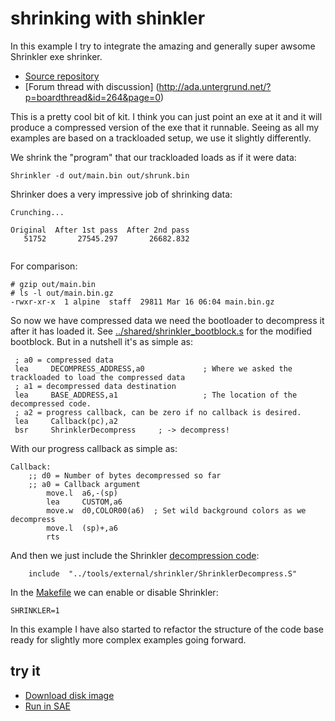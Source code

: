 shrinking with shinkler
=======================

In this example I try to integrate the amazing and generally super awsome Shrinkler exe shrinker.

   * [Source repository](https://bitbucket.org/askeksa/shrinkler)
   * [Forum thread with discussion] (http://ada.untergrund.net/?p=boardthread&id=264&page=0)

This is a pretty cool bit of kit.  I think you can just point an exe at it and it will produce a compressed version of the exe that it runnable. Seeing as all my examples are based on a trackloaded setup, we use it slightly differently.

We shrink the "program" that our trackloaded loads as if it were data:

   ```
   Shrinkler -d out/main.bin out/shrunk.bin
```

Shrinker does a very impressive job of shrinking data:


```
Crunching...

Original  After 1st pass  After 2nd pass
   51752       27545.297       26682.832
   
```

For comparison:

```
# gzip out/main.bin
# ls -l out/main.bin.gz
-rwxr-xr-x  1 alpine  staff  29811 Mar 16 06:04 main.bin.gz
```

So now we have compressed data we need the bootloader to decompress it after it has loaded it.  See [../shared/shrinkler_bootblock.s](../shared/shrinkler_bootblock.s) for the modified bootblock. But in a nutshell it's as simple as:

```
 ; a0 = compressed data
 lea     DECOMPRESS_ADDRESS,a0             ; Where we asked the trackloaded to load the compressed data
 ; a1 = decompressed data destination
 lea     BASE_ADDRESS,a1                   ; The location of the decompressed code.
 ; a2 = progress callback, can be zero if no callback is desired.
 lea     Callback(pc),a2
 bsr     ShrinklerDecompress     ; -> decompress!
```

With our progress callback as simple as:

```
Callback:
	;; d0 = Number of bytes decompressed so far
	;; a0 = Callback argument
        move.l  a6,-(sp)
        lea     CUSTOM,a6
        move.w  d0,COLOR00(a6)  ; Set wild background colors as we decompress
        move.l  (sp)+,a6
        rts
```

And then we just include the Shrinkler [decompression code](../tools/external/shrinkler/ShrinklerDecompress.S):

```
    include  "../tools/external/shrinkler/ShrinklerDecompress.S"
```

In the [Makefile](Makefile) we can enable or disable Shrinkler:

```
SHRINKLER=1
```

In this example I have also started to refactor the structure of the code base ready for slightly more complex examples going forward.

try it
------
  * [Download disk image](bin/shrinker.adf?raw=true)
  * <a href="http://alpine9000.github.io/ScriptedAmigaEmulator/#amiga_examples/shrinkler.adf" target="_blank">Run in SAE</a>
